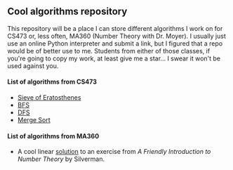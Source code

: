 ## Cool algorithms repository
This repository will be a place I can store different algorithms I work on for CS473 or, less often, MA360 (Number Theory with Dr. Moyer). I usually just use an online Python interpreter and submit a link, but I figured that a repo would be of better use to me. Students from either of those classes, if you're going to copy my work, at least give me a star... I swear it won't be used against you.

#### List of algorithms from CS473
+ [Sieve of Eratosthenes](https://github.com/yfedas21/algorithms/blob/master/CS473/sieve.py "what the huh")
+ [BFS](https://github.com/yfedas21/algorithms/blob/master/CS473/BFS_algorithm.py "bad breadth")
+ [DFS](https://github.com/yfedas21/algorithms/blob/master/CS473/DFS_algorithm.py "shallow grave")
+ [Merge Sort](https://github.com/yfedas21/algorithms/blob/master/CS473/merge_sort.py "mseorrgte")

#### List of algorithms from MA360
+ A cool linear [solution](https://github.com/yfedas21/algorithms/blob/master/MA360/find_sums_from_primes.py "do your own hw") to an exercise from *A Friendly Introduction to Number Theory* by Silverman.
